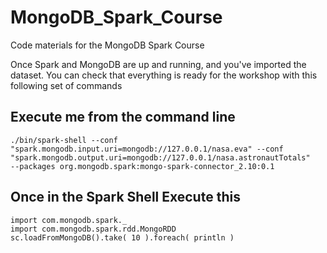 # MongoDB_Spark_Course
Code materials for the MongoDB Spark Course

Once Spark and MongoDB are up and running, and you've imported the dataset. You can check that everything is ready for the workshop with this following set of commands

## Execute me from the command line
```
./bin/spark-shell --conf "spark.mongodb.input.uri=mongodb://127.0.0.1/nasa.eva" --conf "spark.mongodb.output.uri=mongodb://127.0.0.1/nasa.astronautTotals" 
--packages org.mongodb.spark:mongo-spark-connector_2.10:0.1
```

## Once in the Spark Shell Execute this
```
import com.mongodb.spark._
import com.mongodb.spark.rdd.MongoRDD
sc.loadFromMongoDB().take( 10 ).foreach( println )
```